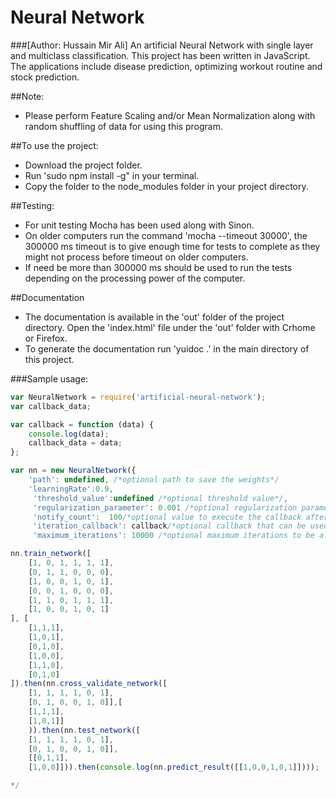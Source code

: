 # Neural Network 
###[Author: Hussain Mir Ali]
An artificial Neural Network with single layer and multiclass classification. This project has been written in JavaScript. The applications include disease prediction, optimizing workout routine and stock prediction. 

##Note: 
* Please perform Feature Scaling and/or Mean Normalization along with random shuffling of data for using this program.



##To use the project:
*  Download the project folder.
*  Run 'sudo npm install -g" in your terminal.
*  Copy the folder to the node_modules folder in your project directory.

##Testing:
* For unit testing Mocha has been used along with Sinon. 
* On older computers run the command 'mocha --timeout 30000', the 300000 ms timeout is to give enough time for tests to complete as they might not process before timeout on older computers. 
* If need be more than 300000 ms should be used to run the tests depending on the processing power of the computer. 

##Documentation
*  The documentation is available in the 'out' folder of the project directory. Open the 'index.html' file under the 'out' folder with Crhome or Firefox.
*  To generate the documentation run 'yuidoc .' in the main directory of this project.

###Sample usage:

```javascript
var NeuralNetwork = require('artificial-neural-network');
var callback_data;

var callback = function (data) {
    console.log(data);
    callback_data = data;
};

var nn = new NeuralNetwork({
    'path': undefined, /*optional path to save the weights*/
    'learningRate':0.9, 
     'threshold_value':undefined /*optional threshold value*/, 
     'regularization_parameter': 0.001 /*optional regularization parameter to prevent overfitting*/, 
     'notify_count':  100/*optional value to execute the callback after every x number of iterations*/,
     'iteration_callback': callback/*optional callback that can be used for getting cost and iteration value on every notify count.*/,
     'maximum_iterations': 10000 /*optional maximum iterations to be allowed*/});

nn.train_network([
    [1, 0, 1, 1, 1, 1],
    [0, 1, 1, 0, 0, 0],
    [1, 0, 0, 1, 0, 1],
    [0, 0, 1, 0, 0, 0],
    [1, 1, 0, 1, 1, 1],
    [1, 0, 0, 1, 0, 1]
], [
    [1,1,1],
    [1,0,1],
    [0,1,0],
    [1,0,0],
    [1,1,0],
    [0,1,0]
]).then(nn.cross_validate_network([   
    [1, 1, 1, 1, 0, 1],
    [0, 1, 0, 0, 1, 0]],[
    [1,1,1],
    [1,0,1]]
    )).then(nn.test_network([
    [1, 1, 1, 1, 0, 1],
    [0, 1, 0, 0, 1, 0]],
    [[0,1,1],
    [1,0,0]])).then(console.log(nn.predict_result([[1,0,0,1,0,1]]))); 

*/
```